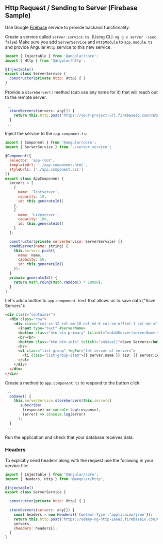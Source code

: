 ## Http Request / Sending to Server (Firebase Sample) 
Use Google [Firebase](http://firebase.google.com) service to provide backand functionality.

Create a service called `server.service.ts`. (Using CLI: `ng g s server -spec false`)
Make sure you add `ServerService` and `HttpModule` to `app.module.ts` and provide Angular `Http` service to this new service:
```javascript
import { Injectable } from '@angular/core';
import { Http } from '@angular/http';

@Injectable()
export class ServerService {
  constructor(private http: Http) { }
}
```
Provide a `storeServer()` method (can use any name for it) that will reach out to the remote server.
```javascript
...
  storeServers(servers: any[]) {
    return this.http.post('https://your-project-url.firebaseio.com/data.json', servers);
  }
...
```
Inject the service to the `app.compoent.ts`:
```javascript
import { Component } from '@angular/core';
import { ServerService } from './server.service';

@Component({
  selector: 'app-root',
  templateUrl: './app.component.html',
  styleUrls: ['./app.component.css']
})
export class AppComponent {
  servers = [
    {
      name: 'Testserver',
      capacity: 10,
      id: this.generateId()
    },
    {
      name: 'Liveserver',
      capacity: 100,
      id: this.generateId()
    }
  ];

  constructor(private serverService: ServerService) {}
  onAddServer(name: string) {
    this.servers.push({
      name: name,
      capacity: 50,
      id: this.generateId()
    });
  }
  private generateId() {
    return Math.round(Math.random() * 10000);
  }
}
```
Let's add a button to `app.component.html` that allows us to save data ("Save Servers"):
```html
<div class="container">
  <div class="row">
    <div class="col-xs-12 col-sm-10 col-md-8 col-sm-offset-1 col-md-offset-2">
      <input type="text" #serverName>
      <button class="btn btn-primary" (click)="onAddServer(serverName.value)">Add Server</button>
      <br><br>
      <button class="btn btn-info" (click)="onSave()">Save Servers</button>
      <hr>
      <ul class="list-group" *ngFor="let server of servers">
        <li class="list-group-item">{{ server.name }} (ID: {{ server.id }})</li>
      </ul>
    </div>
  </div>
</div>
```
Create a method to `app.component.ts` to respond to the button click:
```javascript
...
  onSave() {
    this.serverService.storeServers(this.servers)
      .subscribe(
        (response) => console.log(response),
        (error) => console.log(error)
      );
  }
...
```
Run the application and check that your database receives data.

### Headers
To explicitly send headers along with the request use the following in your service file:
```javascript
import { Injectable } from '@angular/core';
import { Headers, Http } from '@angular/http';

@Injectable()
export class ServerService {

  constructor(private http: Http) { }
  
  storeServers(servers: any[]) {
    const headers = new Headers({'Content-Type':'applicaion/json'});
    return this.http.post('https://udemy-ng-http-1a6e3.firebaseio.com/data.json',
    servers,
    {headers: headers});
  }
}
```
